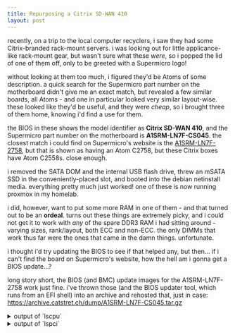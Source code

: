 ```yaml
---
title: Repurposing a Citrix SD-WAN 410
layout: post
---
```


recently, on a trip to the local computer recyclers, i saw they had some Citrix-branded rack-mount servers.
i was looking out for little applicance-like rack-mount gear, but wasn't sure what these *were*,
so i popped the lid of one of them off, only to be greeted with a Supermicro logo!

without looking at them too much, i figured they'd be Atoms of some description. a quick search for the
Supermicro part number on the motherboard didn't give me an exact match, but revealed a few similar boards,
all Atoms - and one in particular looked very similar layout-wise. these looked like they'd be useful,
and they were *cheap*, so i brought three of them home, knowing i'd find a use for them.

<!--cut-->

the BIOS in these shows the model identifier as **Citrix SD-WAN 410**, and the Supermicro part number
on the motherboard is **A1SRM-LN7F-CS045**. the closest match i could find on Supermicro's website
is the [A1SRM-LN7F-2758](<https://www.supermicro.com/en/products/motherboard/A1SRM-LN7F-2758>),
but that is shown as having an Atom C2758, but these Citrix boxes have Atom C2558s. close enough.

i removed the SATA DOM and the internal USB flash drive, threw an mSATA SSD in the conveniently-placed
slot, and booted into the debian netinstall media. everything pretty much just worked! one of these
is now running proxmox in my homelab.

i did, however, want to put some more RAM in one of them - and that turned out to be an **ordeal**.
turns out these things are extremely picky, and i could not get it to work with *any* of the spare
DDR3 RAM i had sitting around - varying sizes, rank/layout, both ECC and non-ECC. the only DIMMs
that work thus far were the ones that came in the damn things. unfortunate.

i thought i'd try updating the BIOS to see if that helped any, but then... if i can't find the
board on Supermicro's website, how the hell am i gonna get a BIOS update...?

long story short, the BIOS (and BMC) update images for the A1SRM-LN7F-2758 work just fine.
i've thrown those (and the BIOS updater tool, which runs from an EFI shell) into an archive
and rehosted that, just in case: <https://archive.catstret.ch/dump/A1SRM-LN7F-CS045.tar.gz>

<details>
<summary markdown='span'>output of `lscpu`</summary>
```
Architecture:             x86_64
  CPU op-mode(s):         32-bit, 64-bit
  Address sizes:          36 bits physical, 48 bits virtual
  Byte Order:             Little Endian
CPU(s):                   4
  On-line CPU(s) list:    0-3
Vendor ID:                GenuineIntel
  BIOS Vendor ID:         Intel(R) Corporation
  Model name:             Intel(R) Atom(TM) CPU  C2558  @ 2.40GHz
    BIOS Model name:      Intel(R) Atom(TM) CPU  C2558  @ 2.40GHz  CPU @ 2.4GHz
    BIOS CPU family:      43
    CPU family:           6
    Model:                77
    Thread(s) per core:   1
    Core(s) per socket:   4
    Socket(s):            1
    Stepping:             8
    CPU(s) scaling MHz:   100%
    CPU max MHz:          2400.0000
    CPU min MHz:          1200.0000
    BogoMIPS:             4800.19
    Flags:                fpu vme de pse tsc msr pae mce cx8 apic sep mtrr pge mca cmov pat pse36 clflush dts acpi mmx fxsr sse sse2 ss ht tm pbe syscall nx rdtscp lm constant_tsc arch_perfmon
                          pebs bts rep_good nopl xtopology nonstop_tsc cpuid aperfmperf pni pclmulqdq dtes64 monitor ds_cpl vmx est tm2 ssse3 cx16 xtpr pdcm sse4_1 sse4_2 movbe popcnt tsc_deadl
                          ine_timer aes rdrand lahf_lm 3dnowprefetch cpuid_fault epb pti ibrs ibpb stibp tpr_shadow flexpriority ept vpid tsc_adjust smep erms dtherm arat vnmi md_clear
Virtualization features:
  Virtualization:         VT-x
Caches (sum of all):
  L1d:                    96 KiB (4 instances)
  L1i:                    128 KiB (4 instances)
  L2:                     2 MiB (2 instances)
NUMA:
  NUMA node(s):           1
  NUMA node0 CPU(s):      0-3
Vulnerabilities:
  Gather data sampling:   Not affected
  Itlb multihit:          Not affected
  L1tf:                   Not affected
  Mds:                    Mitigation; Clear CPU buffers; SMT disabled
  Meltdown:               Mitigation; PTI
  Mmio stale data:        Unknown: No mitigations
  Reg file data sampling: Not affected
  Retbleed:               Not affected
  Spec rstack overflow:   Not affected
  Spec store bypass:      Not affected
  Spectre v1:             Mitigation; usercopy/swapgs barriers and __user pointer sanitization
  Spectre v2:             Mitigation; Retpolines; IBPB conditional; IBRS_FW; STIBP disabled; RSB filling; PBRSB-eIBRS Not affected; BHI Not affected
  Srbds:                  Not affected
  Tsx async abort:        Not affected
```
</details>

<details>
<summary markdown='span'>output of `lspci`</summary>
```
00:00.0 Host bridge: Intel Corporation Atom processor C2000 SoC Transaction Router (rev 03)
00:01.0 PCI bridge: Intel Corporation Atom processor C2000 PCIe Root Port 1 (rev 03)
00:02.0 PCI bridge: Intel Corporation Atom processor C2000 PCIe Root Port 2 (rev 03)
00:03.0 PCI bridge: Intel Corporation Atom processor C2000 PCIe Root Port 3 (rev 03)
00:04.0 PCI bridge: Intel Corporation Atom processor C2000 PCIe Root Port 4 (rev 03)
00:0b.0 Co-processor: Intel Corporation Atom processor C2000 QAT (rev 03)
00:0e.0 Host bridge: Intel Corporation Atom processor C2000 RAS (rev 03)
00:0f.0 IOMMU: Intel Corporation Atom processor C2000 RCEC (rev 03)
00:13.0 System peripheral: Intel Corporation Atom processor C2000 SMBus 2.0 (rev 03)
00:14.0 Ethernet controller: Intel Corporation Ethernet Connection I354 (rev 03)
00:14.1 Ethernet controller: Intel Corporation Ethernet Connection I354 (rev 03)
00:14.2 Ethernet controller: Intel Corporation Ethernet Connection I354 (rev 03)
00:14.3 Ethernet controller: Intel Corporation Ethernet Connection I354 (rev 03)
00:16.0 USB controller: Intel Corporation Atom processor C2000 USB Enhanced Host Controller (rev 03)
00:17.0 SATA controller: Intel Corporation Atom processor C2000 AHCI SATA2 Controller (rev 03)
00:18.0 SATA controller: Intel Corporation Atom processor C2000 AHCI SATA3 Controller (rev 03)
00:1f.0 ISA bridge: Intel Corporation Atom processor C2000 PCU (rev 03)
00:1f.3 SMBus: Intel Corporation Atom processor C2000 PCU SMBus (rev 03)
02:00.0 PCI bridge: ASPEED Technology, Inc. AST1150 PCI-to-PCI Bridge (rev 03)
03:00.0 VGA compatible controller: ASPEED Technology, Inc. ASPEED Graphics Family (rev 30)
04:00.0 Ethernet controller: Intel Corporation I210 Gigabit Network Connection (rev 03)
05:00.0 Ethernet controller: Intel Corporation I350 Gigabit Network Connection (rev 01)
05:00.1 Ethernet controller: Intel Corporation I350 Gigabit Network Connection (rev 01)
```
</details>
